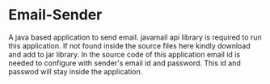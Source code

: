 # Email-Sender
A java based application to send email.
javamail api library is required to run this application. If not found inside the source files here kindly download and add to jar library.
In the source code of this application email id is needed to configure with sender's email id and password. This id and passwod will stay inside the application.

